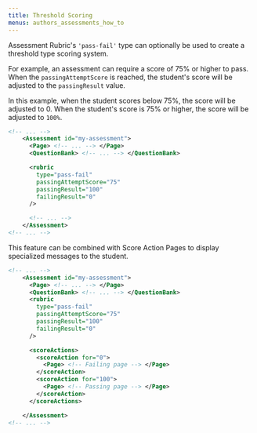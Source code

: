 ```yaml
---
title: Threshold Scoring
menus: authors_assessments_how_to
---
```


Assessment Rubric's `'pass-fail'` type can optionally be used to create a threshold type scoring system.

For example, an assessment can require a score of 75% or higher to pass. When the `passingAttemptScore` is reached, the student's score will be adjusted to the `passingResult` value.

In this example, when the student scores below 75%, the score will be adjusted to 0. When the student's score is 75% or higher, the score will be adjusted to `100%`.

```xml
<!-- ... -->
    <Assessment id="my-assessment">
      <Page> <!-- ... --> </Page>
      <QuestionBank> <!-- ... --> </QuestionBank>

      <rubric
        type="pass-fail"
        passingAttemptScore="75"
        passingResult="100"
        failingResult="0"
      />

      <!-- ... -->
    </Assessment>
<!-- ... -->
```

This feature can be combined with Score Action Pages to display specialized messages to the student.

```xml
<!-- ... -->
    <Assessment id="my-assessment">
      <Page> <!-- ... --> </Page>
      <QuestionBank> <!-- ... --> </QuestionBank>
      <rubric
        type="pass-fail"
        passingAttemptScore="75"
        passingResult="100"
        failingResult="0"
      />

      <scoreActions>
        <scoreAction for="0">
          <Page> <!-- Failing page --> </Page>
        </scoreAction>
        <scoreAction for="100">
          <Page> <!-- Passing page --> </Page>
        </scoreAction>
      </scoreActions>

    </Assessment>
<!-- ... -->
```
